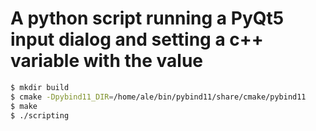 # A python script running a PyQt5 input dialog and setting a c++ variable with the value

~~~.sh
$ mkdir build
$ cmake -Dpybind11_DIR=/home/ale/bin/pybind11/share/cmake/pybind11
$ make
$ ./scripting
~~~
